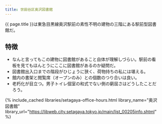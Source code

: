 ```yaml
---
title: 世田谷区奥沢図書館
---
```


{{ page.title }}は東急目黒線奥沢駅前の素性不明の建物の三階にある駅前型図書館だ。

## 特徴

* なんと言ってもこの建物に図書館があること自体が理解しづらい。駅前の看板を見てもほんとうにここに図書館があるのか疑問だ。
* 図書館出入口までの階段がひじょうに狭く、荷物持ちの私には堪える。
* 館内の書架と閲覧席（オープンのみ）との個数のつり合いは良い。
* 老朽化が目立つ。男子トイレ個室の和式でない側の窮屈さはどうしたことだろう。

{% include_cached libraries/setagaya-office-hours.html
    library_name="奥沢図書館"
    library_url="https://libweb.city.setagaya.tokyo.jp/main/list_00205info.shtml" %}

